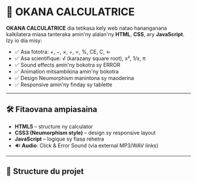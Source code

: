 # 🧮 OKANA CALCULATRICE

**OKANA CALCULATRICE** dia tetikasa kely web natao hananganana kalkilatera miasa tanteraka amin'ny alalan'ny **HTML**, **CSS**, ary **JavaScript**. Izy io dia misy:

- ✅ Asa fototra: +, −, ×, ÷, =, %, CE, C, ←
- ✅ Asa scientifique: √ (karazany square root), x², 1/x, π
- ✅ Sound effects amin'ny bokotra sy ERROR
- ✅ Animation mitsambikina amin'ny bokotra
- ✅ Design Neumorphism manintona sy maoderina
- ✅ Responsive amin'ny finday sy tablette

---

## 🛠️ Fitaovana ampiasaina

- **HTML5** – structure ny calculator
- **CSS3 (Neumorphism style)** – design sy responsive layout
- **JavaScript** – logique sy fiasa rehetra
- 🔊 **Audio**: Click & Error Sound (via external MP3/WAV links)

---

## 📂 Structure du projet
